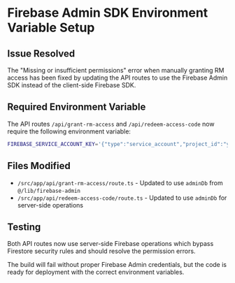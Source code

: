 # Firebase Admin SDK Environment Variable Setup

## Issue Resolved
The "Missing or insufficient permissions" error when manually granting RM access has been fixed by updating the API routes to use the Firebase Admin SDK instead of the client-side Firebase SDK.

## Required Environment Variable
The API routes `/api/grant-rm-access` and `/api/redeem-access-code` now require the following environment variable:

```bash
FIREBASE_SERVICE_ACCOUNT_KEY='{"type":"service_account","project_id":"your-project-id",...}'
```

## Files Modified
- `/src/app/api/grant-rm-access/route.ts` - Updated to use `adminDb` from `@/lib/firebase-admin`
- `/src/app/api/redeem-access-code/route.ts` - Updated to use `adminDb` for server-side operations

## Testing
Both API routes now use server-side Firebase operations which bypass Firestore security rules and should resolve the permission errors.

The build will fail without proper Firebase Admin credentials, but the code is ready for deployment with the correct environment variables.
